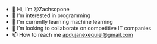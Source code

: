 - 👋 Hi, I’m @Zachsopone
- 👀 I’m interested in programming
- 🌱 I’m currently learning machine learning
- 💞️ I’m looking to collaborate on competitive IT companies
- 📫 How to reach me apdujanexequiel@gmail.com

<!---
Zachsopone/Zachsopone is a ✨ special ✨ repository because its `README.md` (this file) appears on your GitHub profile.
You can click the Preview link to take a look at your changes.
--->

